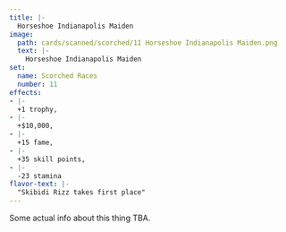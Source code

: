```yaml
---
title: |-
  Horseshoe Indianapolis Maiden
image: 
  path: cards/scanned/scorched/11 Horseshoe Indianapolis Maiden.png
  text: |-
    Horseshoe Indianapolis Maiden
set:
  name: Scorched Races
  number: 11
effects: 
- |-
  +1 trophy,
- |-
  +$10,000,
- |-
  +15 fame,
- |-
  +35 skill points,
- |-
  -23 stamina
flavor-text: |-
  "Skibidi Rizz takes first place"
---
```

Some actual info about this thing TBA.

